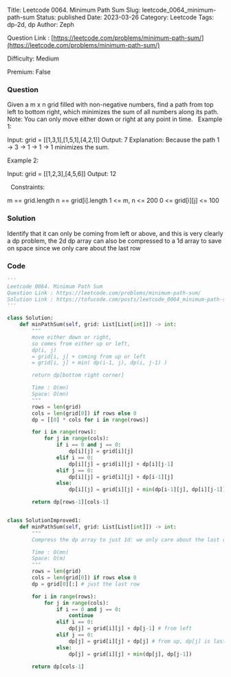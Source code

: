 Title: Leetcode 0064. Minimum Path Sum
Slug: leetcode_0064_minimum-path-sum
Status: published
Date: 2023-03-26
Category: Leetcode
Tags: dp-2d, dp
Author: Zeph

Question Link : [https://leetcode.com/problems/minimum-path-sum/](https://leetcode.com/problems/minimum-path-sum/)

Difficulty: Medium

Premium: False

### Question
Given a m x n grid filled with non-negative numbers, find a path from top left to bottom right, which minimizes the sum of all numbers along its path.
Note: You can only move either down or right at any point in time.
 
Example 1:


Input: grid = [[1,3,1],[1,5,1],[4,2,1]]
Output: 7
Explanation: Because the path 1 → 3 → 1 → 1 → 1 minimizes the sum.

Example 2:

Input: grid = [[1,2,3],[4,5,6]]
Output: 12

 
Constraints:

m == grid.length
n == grid[i].length
1 <= m, n <= 200
0 <= grid[i][j] <= 100

### Solution

Identify that it can only be coming from left or above, and this is very clearly a dp problem, the 2d dp array can also be compressed to a 1d array to save on space since we only care about the last row

### Code
```python
'''
Leetcode 0064. Minimum Path Sum
Question Link : https://leetcode.com/problems/minimum-path-sum/
Solution Link : https://tofucode.com/posts/leetcode_0064_minimum-path-sum.html
'''

class Solution:
    def minPathSum(self, grid: List[List[int]]) -> int:
        """
        move either down or right,
        so comes from either up or left,
        dp(i, j)
        = grid[i, j] + coming from up or left
        = grid[i, j] + min( dp(i-1, j), dp(i, j-1) )

        return dp[bottom right corner]

        Time : O(mn)
        Space: O(mn)
        """
        rows = len(grid)
        cols = len(grid[0]) if rows else 0
        dp = [[0] * cols for i in range(rows)]

        for i in range(rows):
            for j in range(cols):
                if i == 0 and j == 0:
                    dp[i][j] = grid[i][j]
                elif i == 0:
                    dp[i][j] = grid[i][j] + dp[i][j-1]
                elif j == 0:
                    dp[i][j] = grid[i][j] + dp[i-1][j]
                else:
                    dp[i][j] = grid[i][j] + min(dp[i-1][j], dp[i][j-1])

        return dp[rows-1][cols-1]


class SolutionImproved1:
    def minPathSum(self, grid: List[List[int]]) -> int:
        """
        Compress the dp array to just 1d: we only care about the last row

        Time : O(mn)
        Space: O(m)
        """
        rows = len(grid)
        cols = len(grid[0]) if rows else 0
        dp = grid[0][:] # just the last row

        for i in range(rows):
            for j in range(cols):
                if i == 0 and j == 0:
                    continue
                elif i == 0:
                    dp[j] = grid[i][j] + dp[j-1] # from left
                elif j == 0:
                    dp[j] = grid[i][j] + dp[j] # from up, dp[j] is last row's value
                else:
                    dp[j] = grid[i][j] + min(dp[j], dp[j-1])

        return dp[cols-1]




```

